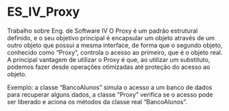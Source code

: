 # ES_IV_Proxy
Trabalho sobre Eng. de Software IV
O Proxy é um padrão estrutural definido, e o seu objetivo principal é encapsular um objeto através de um outro objeto que possui a mesma interface, de forma que o segundo objeto, conhecido como “Proxy”, controla o acesso ao primeiro, que é o objeto real. A principal vantagem de utilizar o Proxy é que, ao utilizar um substituto, podemos fazer desde operações otimizadas até proteção do acesso ao objeto.

Exemplo: a classe “BancoAlunos” simula o acesso a um banco de dados para recuperar alguns dados, a classe “Proxy” verifica se o acesso pode ser liberado e aciona os métodos da classe real “BancoAlunos”.